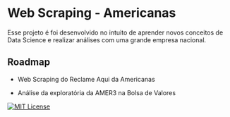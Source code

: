 
# Web Scraping - Americanas

Esse projeto é foi desenvolvido no intuito de aprender novos conceitos de Data Science e realizar análises com uma grande empresa nacional.

## Roadmap

- Web Scraping do Reclame Aqui da Americanas

- Análise da exploratória da AMER3 na Bolsa de Valores


















[![MIT License](https://img.shields.io/badge/License-MIT-green.svg)](https://choosealicense.com/licenses/mit/)